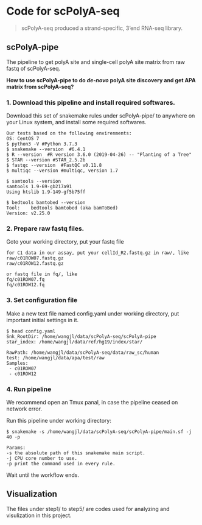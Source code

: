 # Code for scPolyA-seq

> scPolyA-seq produced a strand-specific, 3’end RNA-seq library.




## scPolyA-pipe

The pipeline to get polyA site and single-cell polyA site matrix from raw fastq of scPolyA-seq.


**How to use scPolyA-pipe to do *de-novo* polyA site discovery and get APA matrix from scPolyA-seq?**


### 1. Download this pipeline and install required softwares.

Download this set of snakemake rules under scPolyA-pipe/ to anywhere on your Linux system, 
and install some required softwares.

```
Our tests based on the following envirenments:
OS: CentOS 7
$ python3 -V #Python 3.7.3
$ snakemake --version  #6.4.1
$ R --version  #R version 3.6.0 (2019-04-26) -- "Planting of a Tree"
$ STAR --version #STAR_2.5.2b
$ fastqc --version  #FastQC v0.11.8
$ multiqc --version #multiqc, version 1.7

$ samtools --version
samtools 1.9-69-gb217a91
Using htslib 1.9-149-gf5b75ff

$ bedtools bamtobed --version
Tool:    bedtools bamtobed (aka bamToBed)
Version: v2.25.0
```





### 2. Prepare raw fastq files.

Goto your working directory, put your fastq file

```
for C1 data in our assay, put your cellId_R2.fastq.gz in raw/, like
raw/c01ROW07.fastq.gz
raw/c01ROW12.fastq.gz

or fastq file in fq/, like
fq/c01ROW07.fq
fq/c01ROW12.fq
```




### 3. Set configuration file

Make a new text file named config.yaml under working directory, 
put important initial settings in it.


```
$ head config.yaml
Snk_RootDir: /home/wangjl/data/scPolyA-seq/scPolyA-pipe
star_index: /home/wangjl/data/ref/hg19/index/star/

RawPath: /home/wangjl/data/scPolyA-seq/data/raw_sc/human
test: /home/wangjl/data/apa/test/raw
Samples:
 - c01ROW07
 - c01ROW12
```



### 4. Run pipeline

We recommend open an Tmux panal, in case the pipeline ceased on network error.

Run this pipeline under working directory:

```
$ snakemake -s /home/wangjl/data/scPolyA-seq/scPolyA-pipe/main.sf -j 40 -p

Params: 
-s the absolute path of this snakemake main script.
-j CPU core number to use.
-p print the command used in every rule.
```

Wait until the workflow ends.







## Visualization

The files under step1/ to step5/ are codes used for analyzing and visulization in this project.


